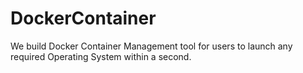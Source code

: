 # DockerContainer
 We build Docker Container Management tool for users to launch any required Operating System  within a second.
